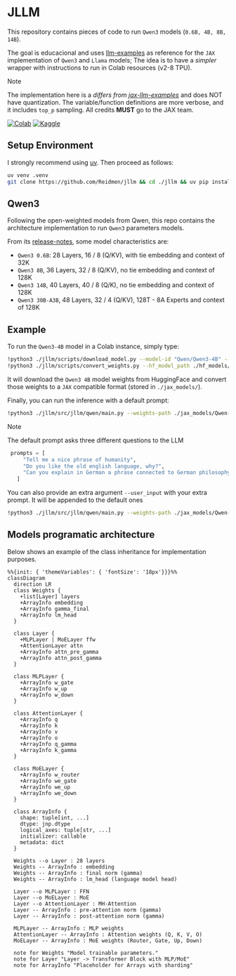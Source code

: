 # JLLM
This repository contains pieces of code to run `Qwen3` models (`0.6B, 4B, 8B, 14B`). 

The goal is educacional and uses [llm-examples](https://github.com/jax-ml/jax-llm-examples/tree/main) as reference for the `JAX` implementation of `Qwen3` and `Llama` models; The idea is to have a *simpler* wrapper with instructions to run in Colab resources (v2-8 TPU).

> [!NOTE] 
> The implementation here is a *differs from [jax-llm-examples](https://github.com/jax-ml/jax-llm-examples/tree/main)* and does NOT have quantization. The variable/function definitions are more verbose, and it includes `top_p` sampling. 
> All credits **MUST** go to the JAX team.


[![Colab](https://colab.research.google.com/assets/colab-badge.svg)](https://colab.research.google.com/drive/1NLGltk6abV0OnQ60H2uPmFwYoBfvHqij?usp=sharing)
[![Kaggle](https://kaggle.com/static/images/open-in-kaggle.svg)](https://www.kaggle.com/code/reidmen/jllm-testing-8b)

## Setup Environment

I strongly recommend using [uv](https://github.com/astral-sh/uv). Then proceed as follows:

```bash
uv venv .venv 
git clone https://github.com/Reidmen/jllm && cd ./jllm && uv pip install . 
```

## Qwen3

Following the open-weighted models from Qwen, this repo contains the architecture 
implementation to run `Qwen3` parameters models.

From its [release-notes](https://qwenlm.github.io/blog/qwen3/), some model characteristics are:

* `Qwen3 0.6B`: 28 Layers, 16 / 8 (Q/KV), with tie embedding and context of 32K
* `Qwen3 8B`, 36 Layers, 32 / 8 (Q/KV), no tie embedding and context of 128K 
* `Qwen3 14B`, 40 Layers, 40 / 8 (Q/K), no tie embedding and context of 128K
* `Qwen3 30B-A3B`, 48 Layers, 32 / 4 (Q/KV), 128T - 8A Experts and context of 128K 


## Example

To run the `Qwen3-4B` model in a Colab instance, simply type:
```bash
!python3 ./jllm/scripts/download_model.py --model-id "Qwen/Qwen3-4B" --dest-path ./hf_models/ 
!python3 ./jllm/scripts/convert_weights.py --hf_model_path ./hf_models/Qwen--Qwen3-4B --jax_model_path ./jax_models/Qwen--Qwen3-4B
```

It will download the `Qwen3 4B` model weights from HuggingFace and convert those weights to a `JAX` compatible format (stored in `./jax_models/`).

Finally, you can run the inference with a default prompt:

```bash
!python3 ./jllm/src/jllm/qwen/main.py --weights-path ./jax_models/Qwen--Qwen3-14B
```

> [!NOTE]
> The default prompt asks three different questions to the LLM
> ```python
>  prompts = [
>      "Tell me a nice phrase of humanity",
>      "Do you like the old english language, why?",
>      "Can you explain in German a phrase connected to German philosophy?",
>    ]
> ```

You can also provide an extra argument `--user_input` with your extra prompt.
It will be appended to the default ones

```bash
!python3 ./jllm/src/jllm/qwen/main.py --weights-path ./jax_models/Qwen--Qwen3-14B --user-input "Can you write a simple poem of the Spanish heritage in South America?"
```

## Models programatic architecture

Below shows an example of the class inheritance for implementation purposes. 

```mermaid
%%{init: { 'themeVariables': { 'fontSize': '18px'}}}%%
classDiagram
  direction LR
  class Weights {
    +list[Layer] layers
    +ArrayInfo embedding
    +ArrayInfo gamma_final
    +ArrayInfo lm_head
  }

  class Layer {
    +MLPLayer | MoELayer ffw
    +AttentionLayer attn
    +ArrayInfo attn_pre_gamma
    +ArrayInfo attn_post_gamma
  }

  class MLPLayer {
    +ArrayInfo w_gate
    +ArrayInfo w_up
    +ArrayInfo w_down
  }

  class AttentionLayer {
    +ArrayInfo q
    +ArrayInfo k
    +ArrayInfo v
    +ArrayInfo o
    +ArrayInfo q_gamma
    +ArrayInfo k_gamma
  }

  class MoELayer {
    +ArrayInfo w_router
    +ArrayInfo we_gate
    +ArrayInfo we_up
    +ArrayInfo we_down
  }

  class ArrayInfo {
    shape: tuple[int, ...]
    dtype: jnp.dtype
    logical_axes: tuple[str, ...]
    initializer: callable
    metadata: dict
  }

  Weights --o Layer : 28 layers
  Weights -- ArrayInfo : embedding
  Weights -- ArrayInfo : final norm (gamma)
  Weights -- ArrayInfo : lm_head (language model head)

  Layer --o MLPLayer : FFN
  Layer --o MoELayer : MoE
  Layer --o AttentionLayer : MH-Attention
  Layer -- ArrayInfo : pre-attention norm (gamma)
  Layer -- ArrayInfo : post-attention norm (gamma)

  MLPLayer -- ArrayInfo : MLP weights
  AttentionLayer -- ArrayInfo : Attention weights (Q, K, V, O)
  MoELayer -- ArrayInfo : MoE weights (Router, Gate, Up, Down)

  note for Weights "Model trainable parameters."
  note for Layer "Layer -> Transformer Block with MLP/MoE"
  note for ArrayInfo "Placeholder for Arrays with sharding"
```